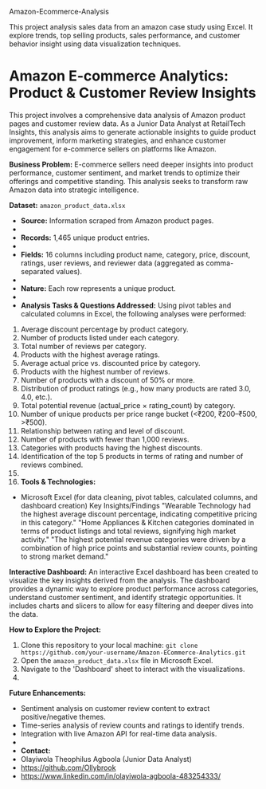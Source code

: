 











Amazon-Ecommerce-Analysis

This project analysis sales data from an amazon case study using Excel. It explore trends, top selling products, sales performance, and customer behavior insight using data visualization techniques.

# Amazon E-commerce Analytics: Product & Customer Review Insights
This project involves a comprehensive data analysis of Amazon product pages and customer review data. As a Junior Data Analyst at RetailTech Insights, this analysis aims to generate actionable insights to guide product improvement, inform marketing strategies, and enhance customer engagement for e-commerce sellers on platforms like Amazon.

**Business Problem:** E-commerce sellers need deeper insights into product performance, customer sentiment, and market trends to optimize their offerings and competitive standing. This analysis seeks to transform raw Amazon data into strategic intelligence.

**Dataset:** `amazon_product_data.xlsx`

* **Source:** Information scraped from Amazon product pages.
* 
* **Records:** 1,465 unique product entries.
* 
* **Fields:** 16 columns including product name, category, price, discount, ratings, user reviews, and reviewer data (aggregated as comma-separated values).
* 
* **Nature:** Each row represents a unique product.
* 
* **Analysis Tasks & Questions Addressed:**
Using pivot tables and calculated columns in Excel, the following analyses were performed:

1.  Average discount percentage by product category.
2.  Number of products listed under each category.
3.  Total number of reviews per category.
4.  Products with the highest average ratings.
5.  Average actual price vs. discounted price by category.
6.  Products with the highest number of reviews.
7.  Number of products with a discount of 50% or more.
8.  Distribution of product ratings (e.g., how many products are rated 3.0, 4.0, etc.).
9.  Total potential revenue (actual_price × rating_count) by category.
10. Number of unique products per price range bucket (<₹200, ₹200–₹500, >₹500).
11. Relationship between rating and level of discount.
12. Number of products with fewer than 1,000 reviews.
13. Categories with products having the highest discounts.
14. Identification of the top 5 products in terms of rating and number of reviews combined.
15. 
16. **Tools & Technologies:**
* Microsoft Excel (for data cleaning, pivot tables, calculated columns, and dashboard creation)
Key Insights/Findings
"Wearable Technology had the highest average discount percentage, indicating competitive pricing in this category."
"Home Appliances & Kitchen categories dominated in terms of product listings and total reviews, signifying high market activity."
"The highest potential revenue categories were driven by a combination of high price points and substantial review counts, pointing to strong market demand."

**Interactive Dashboard:**
An interactive Excel dashboard has been created to visualize the key insights derived from the analysis. The dashboard provides a dynamic way to explore product performance across categories, understand customer sentiment, and identify strategic opportunities. It includes charts and slicers to allow for easy filtering and deeper dives into the data.

**How to Explore the Project:**
1.  Clone this repository to your local machine: `git clone https://github.com/your-username/Amazon-ECommerce-Analytics.git`
2.  Open the `amazon_product_data.xlsx` file in Microsoft Excel.
3.  Navigate to the 'Dashboard' sheet to interact with the visualizations.
4.  
**Future Enhancements:**
* Sentiment analysis on customer review content to extract positive/negative themes.
* Time-series analysis of review counts and ratings to identify trends.
* Integration with live Amazon API for real-time data analysis.
* 
* **Contact:**
* Olayiwola Theophilus Agboola (Junior Data Analyst)
* https://github.com/Ollybrook
* https://www.linkedin.com/in/olayiwola-agboola-483254333/
